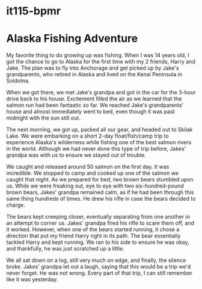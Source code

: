 # it115-bpmr
# Alaska Fishing Adventure

My favorite thing to do growing up was fishing. When I was 14 years old, I got the chance to go to Alaska for the first time with my 2 friends, Harry and Jake. The plan was to fly into Anchorage and get picked up by Jake's grandparents, who retired in Alaska and lived on the Kenai Peninsula in Soldotna.

When we got there, we met Jake's grandpa and got in the car for the 3-hour drive back to his house. Excitement filled the air as we learned that the salmon run had been fantastic so far. We reached Jake's grandparents' house and almost immediately went to bed, even though it was past midnight with the sun still out.

The next morning, we got up, packed all our gear, and headed out to Skilak Lake. We were embarking on a short 2-day float/fish/camp trip to experience Alaska's wilderness while fishing one of the best salmon rivers in the world. Although we had never done this type of trip before, Jakes' grandpa was with us to ensure we stayed out of trouble.

We caught and released around 50 salmon on the first day. It was incredible. We stopped to camp and cooked up one of the salmon we caught that night. As we prepared for bed, two brown bears stumbled upon us. While we were freaking out, eye to eye with two six-hundred-pound brown bears, Jakes' grandpa remained calm, as if he had been through this same thing hundreds of times. He drew his rifle in case the bears decided to charge.

The bears kept creeping closer, eventually separating from one another in an attempt to corner us. Jakes' grandpa fired his rifle to scare them off, and it worked. However, when one of the bears started running, it chose a direction that put my friend Harry right in its path. The bear essentially tackled Harry and kept running. We ran to his side to ensure he was okay, and thankfully, he was just scratched up a little.

We all sat down on a log, still very much on edge, and finally, the silence broke. Jakes' grandpa let out a laugh, saying that this would be a trip we'd never forget. He was not wrong. Every part of that trip, I can still remember like it was yesterday.
